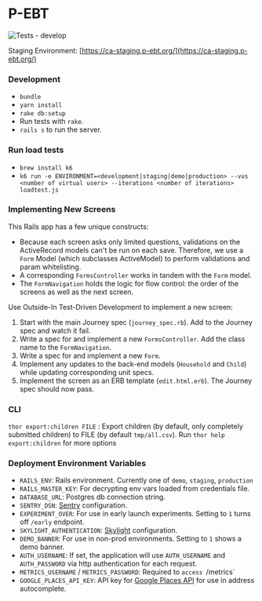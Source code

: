 # P-EBT
![Tests - develop](https://github.com/codeforamerica/pandemic-ebt/workflows/Tests/badge.svg)

Staging Environment: [https://ca-staging.p-ebt.org/](https://ca-staging.p-ebt.org/)

### Development
- `bundle`
- `yarn install`
- `rake db:setup`
- Run tests with `rake`.
- `rails s` to run the server.

### Run load tests
- `brew install k6`
- `k6 run -e ENVIRONMENT=<development|staging|demo|production> --vus <number of virtual users> --iterations <number of iterations> loadtest.js`

### Implementing New Screens

This Rails app has a few unique constructs:

- Because each screen asks only limited questions, validations on the ActiveRecord models can't be run on each save.
  Therefore, we use a `Form` Model (which subclasses ActiveModel) to perform validations and param whitelisting.
- A corresponding `FormsController` works in tandem with the `Form` model.
- The `FormNavigation` holds the logic for flow control: the order of the screens as well as the next screen.

Use Outside-In Test-Driven Development to implement a new screen:

1. Start with the main Journey spec (`journey_spec.rb`). Add to the Journey spec and watch it fail.
2. Write a spec for and implement a new `FormsController`. Add the class name to the `FormNavigation`.
3. Write a spec for and implement a new `Form`.
4. Implement any updates to the back-end models (`Household` and `Child`) while updating corresponding unit specs.
5. Implement the screen as an ERB template (`edit.html.erb`). The Journey spec should now pass.

### CLI

`thor export:children FILE`
: Export children (by default, only completely submitted children) to FILE (by default `tmp/all.csv`). Run `thor help export:children` for more options

### Deployment Environment Variables
- `RAILS_ENV`: Rails environment. Currently one of `demo`, `staging`, `production`
- `RAILS_MASTER_KEY`: For decrypting env vars loaded from credentials file.
- `DATABASE_URL`: Postgres db connection string.
- `SENTRY_DSN`: [Sentry](https://docs.sentry.io/clients/ruby/) configuration.
- `EXPERIMENT_OVER`: For use in early launch experiments. Setting to `1` turns off `/early` endpoint.
- `SKYLIGHT_AUTHENTICATION`: [Skylight](https://www.skylight.io/support/getting-started) configuration.
- `DEMO_BANNER`: For use in non-prod environments. Setting to `1` shows a demo banner.
- `AUTH_USERNAME`: If set, the application will use `AUTH_USERNAME` and `AUTH_PASSWORD` via http authentication for each request.
- `METRICS_USERNAME` / `METRICS_PASSWORD`: Required to `access `/metrics`
- `GOOGLE_PLACES_API_KEY`: API key for [Google Places API](https://developers.google.com/places/web-service/autocomplete) for use in address autocomplete.
